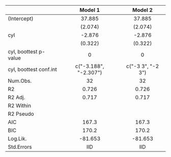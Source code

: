 |                       |        Model 1        |      Model 2      |
|:----------------------|:---------------------:|:-----------------:|
|(Intercept)            |        37.885         |      37.885       |
|                       |        (2.074)        |      (2.074)      |
|cyl                    |        -2.876         |      -2.876       |
|                       |        (0.322)        |      (0.322)      |
|cyl, boottest p-value  |           0           |         0         |
|cyl, boottest conf.int | c("-3.188", "-2.307") | c("-3 3", "-2 3") |
|Num.Obs.               |          32           |        32         |
|R2                     |         0.726         |       0.726       |
|R2 Adj.                |         0.717         |       0.717       |
|R2 Within              |                       |                   |
|R2 Pseudo              |                       |                   |
|AIC                    |         167.3         |       167.3       |
|BIC                    |         170.2         |       170.2       |
|Log.Lik.               |        -81.653        |      -81.653      |
|Std.Errors             |          IID          |        IID        |
